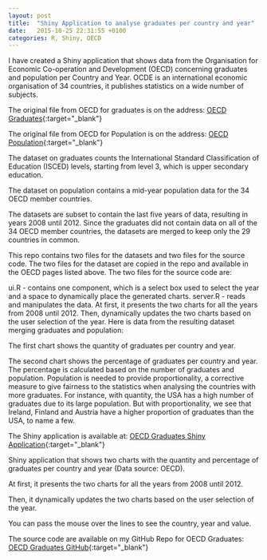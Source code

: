 ```yaml
---
layout: post
title:  "Shiny Application to analyse graduates per country and year"
date:   2015-10-25 22:31:55 +0100
categories: R, Shiny, OECD
---
```


I have created a Shiny application that shows data from the Organisation for Economic Co-operation and Development (OECD) concerning graduates and population per Country and Year. OCDE is an international economic organisation of 34 countries, it publishes statistics on a wide number of subjects.

The original file from OECD for graduates is on the address: [OECD Graduates][OECDGraduates]{:target="_blank"}

The original file from OECD for Population is on the address: [OECD Population][OECDPopulation]{:target="_blank"}

The dataset on graduates counts the International Standard Classification of Education (ISCED) levels, starting from level 3, which is upper secondary education.

The dataset on population contains a mid-year population data for the 34 OECD member countries.

The datasets are subset to contain the last five years of data, resulting in years 2008 until 2012. Since the graduates did not contain data on all of the 34 OECD member countries, the datasets are merged to keep only the 29 countries in common.

This repo contains two files for the datasets and two files for the source code. The two files for the dataset are copied in the repo and available in the OECD pages listed above. The two files for the source code are:

ui.R - contains one component, which is a select box used to select the year and a space to dynamically place the generated charts.
server.R - reads and manipulates the data. At first, it presents the two charts for all the years from 2008 until 2012. Then, dynamically updates the two charts based on the user selection of the year.
Here is data from the resulting dataset merging graduates and population:

The first chart shows the quantity of graduates per country and year.

The second chart shows the percentage of graduates per country and year. The percentage is calculated based on the number of graduates and population. Population is needed to provide proportionality, a corrective measure to give fairness to the statistics when analysing the countries with more graduates. For instance, with quantity, the USA has a high number of graduates due to its large population. But with proportionality, we see that Ireland, Finland and Austria have a higher proportion of graduates than the USA, to name a few.

The Shiny application is available at: [OECD Graduates Shiny Application][shinyapps]{:target="_blank"}

Shiny application that shows two charts with the quantity and percentage of graduates per country and year (Data source: OECD).

At first, it presents the two charts for all the years from 2008 until 2012.

Then, it dynamically updates the two charts based on the user selection of the year.

You can pass the mouse over the lines to see the country, year and value.

The source code are available on my GitHub Repo for OECD Graduates: [OECD Graduates GitHub][OECDGraduatesGitHub]{:target="_blank"}


[OECDGraduates]: http://stats.oecd.org/viewhtml.aspx?datasetcode=RGRADAGE&lang=en
[OECDPopulation]: http://stats.oecd.org/viewhtml.aspx?datasetcode=ALFS_POP_VITAL&lang=en
[shinyapps]: https://keniasousa.shinyapps.io/shiny
[OECDGraduatesGitHub]: https://github.com/keniasousa/OECDGraduates
